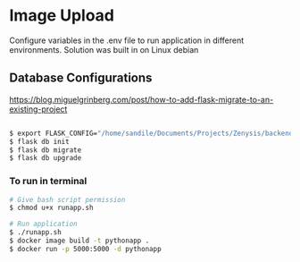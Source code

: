 # Image Upload 
Configure variables in the .env file to run application in different environments.
Solution was built in on Linux debian

## Database Configurations
https://blog.miguelgrinberg.com/post/how-to-add-flask-migrate-to-an-existing-project

```bash

$ export FLASK_CONFIG="/home/sandile/Documents/Projects/Zenysis/backend/config.py"
$ flask db init
$ flask db migrate
$ flask db upgrade
```
### To run in terminal 
```bash
# Give bash script permission
$ chmod u+x runapp.sh

# Run application
$ ./runapp.sh
$ docker image build -t pythonapp .
$ docker run -p 5000:5000 -d pythonapp
```